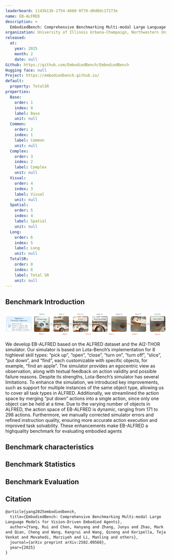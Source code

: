 ```yaml
---
leaderboard: 1143b13b-2754-4660-9f79-d0d0dc1f273e
name: EB-ALFRED
description: >
  EmbodiedBench: Comprehensive Benchmarking Multi-modal Large Language Models for Vision-Driven Embodied Agents
organization: University of Illinois Urbana-Champaign, Northwestern University, University of Toronto, Toyota Technological Institute at Chicago
released:
  at:
    year: 2025
    month: 2
    date: null
Github: https://github.com/EmbodiedBench/EmbodiedBench
Hugging face: null
Project: https://embodiedbench.github.io/
default:
  property: TotalSR
properties:
  Base:
    order: 1
    index: 0
    label: Base
    unit: null
  Common:
    order: 2
    index: 1
    label: Common
    unit: null
  Complex:
    order: 3
    index: 2
    label: Complex
    unit: null
  Visual:
    order: 4
    index: 3
    label: Visual
    unit: null
  Spatial:
    order: 5
    index: 4
    label: Spatial
    unit: null
  Long:
    order: 6
    index: 5
    label: Long
    unit: null
  TotalSR:
    order: 0
    index: 6
    label: Total SR
    unit: null
---
```


## Benchmark Introduction

![alt text](assets/1-1.png)

We develop EB-ALFRED based on the ALFRED dataset and the AI2-THOR simulator. Our simulator is based on Lota-Bench’s implementation for 8 highlevel skill types: “pick up”, “open”, “close”, “turn on”, “turn off”, “slice”, “put down”, and “find”, each customizable with specific objects, for example, “find an apple”. The simulator provides an egocentric view as observation, along with textual feedback on action validity and possible failure reasons. Despite its strengths, Lota-Bench’s simulator has several limitations. To enhance the simulation, we introduced key improvements, such as support for multiple instances of the same object type, allowing us to cover all task types in ALFRED. Additionally, we streamlined the action space by merging “put down” actions into a single action, since only one object can be held at a time. Due to the varying number of objects in ALFRED, the action space of EB-ALFRED is dynamic, ranging from 171 to 298 actions. Furthermore, we manually corrected simulator errors and refined instruction quality, ensuring more accurate action execution and improved task solvability. These enhancements make EB-ALFRED a highquality benchmark for evaluating embodied agents

## Benchmark characteristics

## Benchmark Statistics

## Benchmark Evaluation

## Citation

```
@article{yang2025embodiedbench,
  title={EmbodiedBench: Comprehensive Benchmarking Multi-modal Large Language Models for Vision-Driven Embodied Agents},
  author={Yang, Rui and Chen, Hanyang and Zhang, Junyu and Zhao, Mark and Qian, Cheng and Wang, Kangrui and Wang, Qineng and Koripella, Teja Venkat and Movahedi, Marziyeh and Li, Manling and others},
  journal={arXiv preprint arXiv:2502.09560},
  year={2025}
}

```
